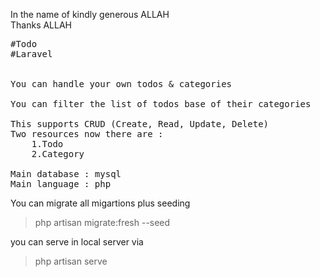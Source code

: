 In the name of kindly generous ALLAH <br/>
Thanks ALLAH

<pre>
#Todo
#Laravel


You can handle your own todos & categories

You can filter the list of todos base of their categories

This supports CRUD (Create, Read, Update, Delete)
Two resources now there are :
    1.Todo
    2.Category

Main database : mysql
Main language : php
</pre>

You can migrate all migartions plus seeding<br/>
>php artisan migrate:fresh --seed

you can serve in local server via
>php artisan serve